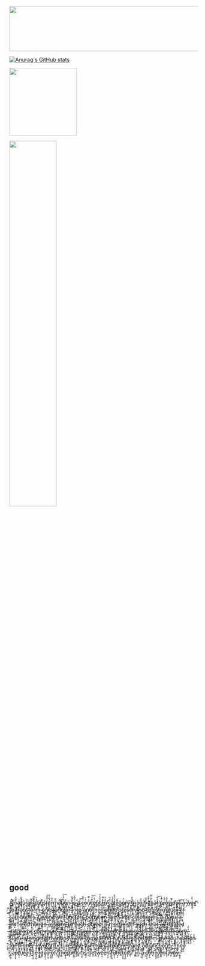 
<!--
**kkm06100/kkm06100** is a ✨ _special_ ✨ repository because its `README.md` (this file) appears on your GitHub profile.

Here are some ideas to get you started:

- 🔭 I’m currently working on ...
- 🌱 I’m currently learning ...
- 👯 I’m looking to collaborate on ...
- 🤔 I’m looking for help with ...
- 💬 Ask me about ...
- 📫 How to reach me: ...
- 😄 Pronouns: ... 
- ⚡ Fun fact: ...
-->
<a href="https://github.com/devxb/gitanimals">
  <img src="https://render.gitanimals.org/lines/kkm06100?pet-id=1" width="1000" height="120"/>
</a>

[![Anurag's GitHub stats](https://github-readme-stats.vercel.app/api?username=kkm06100)](https://github.com/anuraghazra/github-readme-stats)

<a href="https://github.com/kkm06100"><img align="center" style="height:180px" src="https://github-readme-stats.vercel.app/api/top-langs/?username=kkm06100&layout=compact&theme=nord&hide_border=true" /></a> 

<a href="https://github.com/ashutosh00710/github-readme-activity-graph">
    <img src="https://github-readme-activity-graph.vercel.app/graph?username=kkm06100&theme=react-dark&bg_color=20232a&hide_border=true&line=58A6FF&color=58A6FF" width=50%/>
</a>
<h2>good</h2>
A̵̼̳͇̪̓̕̚ ̷͙͐͊̆́n̴̨͎̜̍̃̈̊ä̵̧̳̯́t̸̛̰̝̞̒̑̋u̵̥͕̲̾r̷̫͓̃̋a̴̼̲͐͗̕l̶͔̖̗̹͊̚ ̷̳̭̩͋͋t̴͙͖̤̗͐͊̇͊r̸̻̔̉̋a̸̭̫̮͠n̵͇̂͊s̷̟̓͘f̴̡̝̲͈͐̏͋̽ö̸̰͚̜̞́͋̇͋r̵͉̦̅̓̏m̷̹̱̗̖͂̏̆a̵̛͓̘̲͙̋̚͝t̴͍̃́͑i̸̩̗̟̽̈́̾͝o̶̢̰̳͛̆ņ̴̠̭͑ ̶̪͍̝̲̓̓͒̑i̴̟̜̱̇̓s̵̈́͛̅̊͜ ̶͈̯͛̄a̴̧̛͍ ̷̤̦̃́͝ć̶̨̡̠̭̈́͂̆ò̶̱̓̎n̸̡͉̎̓͌͂č̶͎͖̰͌̈́͝ë̸̙͎́̓p̵͙̓t̷̪̊̈́̒̌ ̸̺̝̋̔̑ḭ̶̈̓̿n̸͍͋̽̊ ̵͖̫̟̮̐c̷̙̺̻͖̈̃͗͂a̸̡̼̗̽̂́͑͜t̷̢͚̜̓̈́̑̎e̴̼̤̣̪͌̓g̴̻̽ò̵̡̈́ͅr̵̜̤̉y̶̳̱͂ ̵͖͉̲̼͝t̶̫́̐̎h̴͔̩̜͘e̷̦͍̲͈̓ȍ̷͚̗̃̍r̸̢̛͎̋͗y̷̺̮̤̆̐͆ ̴͈̒̂͒͋ṯ̸͈͑͜h̴͇̟̭͓̀̐͗͋a̴̙̋t̶͔͒̍̅͝ ̶̛̥ṕ̷̪̖̈͊̾r̵̨̈́̄̓o̵̟̬̻̽̆̃́v̶̟̄i̵̳͕̎͊ḏ̵̕̕e̷̢͇̻͠ͅs̶̗͔̰̣̑̅ ̴̩́͠a̷͍̖̓ ̵͎̩̈́͘w̶͖͊a̵͚̘̼̞͗̀̏̀y̸̦͙̓͝ ̸͇͌͑t̴̳͐́͝ǫ̵̇̇̅͂ ̸̜̚͜͠t̶̺̼̻̣̑̕r̵̙͐̓ä̸̱̗̗͕́́̃n̸̜̻̜̈́s̷̛͚̎͋̍f̴̡͎͕̳̔͒o̴̮͚̭̾̆ṟ̷̔̃̏͘m̶̩͙̑̊̾ͅ ̷̫̼̈́͊͗͘ò̴͇̺̀̈́n̸̝̻͂ͅe̶̡̠̕ͅ ̷̯̎͒f̶̤̌͐̀ṷ̷̢̳́̇̓n̷̛̪̩̜̠͆̀̕c̴̦̗̭̓͂̀͊t̸͍̆̋o̴̖͉̞̱͑̒̋̑r̶͙̅ ̷̡͆̈i̷̢̨͈̔̇͝n̷͎̟̩͛̏̂t̶͓͚͑͐͠ó̷̳͚͔̐̀ͅ ̵͈̥͗͝a̵̠̗̰̫͛̎ń̸̟͇̘͓o̵̧̗̲̭̍̎t̵̯̳͓͊̍͑h̵̬͊͝e̵̲͉͗̎̐r̸̭̖̅́ ̴̞̤͒̽͒͜w̴̨̰̥͐h̵̢̹̋̂ị̶̗̐̎͘ḻ̸̰̼̃̍́̀e̸͖͇̹̺̕ ̷̘̜͉̹̓̏͝p̵̨͓̦͗͑͘r̵͚̣̭͊̋͋͜ḙ̴̣̟͌̒̋̐͜s̵̢̱̹͉͐̐ẹ̴̙̩̲̉̍̕͝r̷̨̟͗̓̐̓v̴̡̛͑̽͊i̴͈̺̭͕̔n̴̰̾̉g̴̢̧̰̙͊̿ ̷͍̘̝̓t̶̢͝h̸͇͑̎̊̕e̸̟͐ ̸͎̫͈̿s̸͉̺̼̎͋t̶͚̟̬͛̽͜r̷̡͖̬̺̈́̉͝ư̶͍̩̜̋͗̕c̷̻̹͈̳̀̍͝ṯ̸̩̼̫̊̆͝ṵ̵̞̼̩͘ṟ̸͐ę̶̺͗͋̍͜͝ ̴̞̕͜͠o̷̯͂̽̓f̵̩̦̠͓̀ ̶͙̾̅̅ć̴̩͖̭a̵̧͎̩̪̎̎t̷̻̓͘͝ḙ̴̠̅̂g̸̳̲̫̑ǫ̷̖͓̲͋̓̑r̸̛͇̟̞̘͆͌i̶͉͍̼͈͂̇̇̚ē̶͖̻̣s̵̱̩͚͒.̶̫̇̔̏̕ ̸͎̘̍̓G̷̙͊͒͐̅i̴̗̋͝v̵̳̂̉̕ë̴͎̟́͑̚ͅn̴̺͍̒̓͠͝ ̸̨̨̠̺̋͒t̸̛̹͚̦̽̿͝ͅw̸̲̏ọ̶͖͍̺͛̕ ̸̠̇̽̑̏f̴̮̖͍̣̿̏û̸̥̄͐n̴̜̩͌ç̶̘̹͇͝ṯ̸͔̥̺̀ǫ̸̦̲̾̆̓ṛ̴͍͒́̚ś̷̞̉ ̷̧̞͗͗̅̂b̷̤̩͔͊ẻ̸̡͈͚ẗ̸̘̤͓̘́̚w̸̡̱̎ě̶̗̙̟͆͠ȩ̵̣̈́̈́̕͜n̵̘͇̓̀͊͜͠ ̶̘̝̲̼͊͑͑t̵̤̘̀̎̚̕h̵͍̬͒̏̽̂é̸̬̝̌ ̸͎͉̄͌̋̕s̶̟͆̈͘ă̴͔̪̂͊͝m̷̨͍̏e̵͕̔ ̴̥̯̈́̚ć̷̙͇͚̥̄́̕a̸̡̤͌͝t̵̪̙̓͋̾̈́ê̶̗̟̺̄̄̓g̶͔͎̝̹͂̒ọ̴̻̇r̵̙̹̓͝͝i̸͚̤̯͆e̷͐͐͌̚ͅs̵̛̛̙̖̈́ͅ,̵̧̲̫̜͌̀ ̸̢̱̩͌a̵͖̮͉̋ ̵̨̙̣̠̓̚͝n̷͈̙̯̤̾͗̑͘a̷̳̥̽̇̔̕t̶̢̛͎̗̙̂̋̉u̶̧̦̞̗̓̍͋ȓ̶̢͔͓̊͆ͅả̶̧͑̑l̵͚̇͆ͅ ̶̝͖̇̓t̶̞̉̎̕͝r̵͕͆͆a̸͇͘n̴̤̄͠s̵̡͒f̵̼͚͎̈ō̵̭̼̼͊͋̾r̸̞̀m̸̧̞̌ȁ̶͔t̵͙̍̓̚͝i̴̖̖̋̎̕̚ö̸̥́͋͗͐ṋ̶̔̈́ ̶͎̇̋̃̓ả̷̗̔s̴̰͎̠͛̔̈́̒s̷̡̲͎͊ḯ̸͉͚͇̗́̚g̶͙̗̐̍n̷̜̺̗̎̃s̴̝̭̝̩͝ ̷͚͆̈́̃ṯ̷̞̓̒͒͝o̷̙̬̼̳͌͑̌̉ ̸̨̃e̵̺̭̠̐̾̈a̴̜͙͠c̸̩̀̋̐͠ͅh̵̘͔͛͠ ̵̥͔̀͛ơ̸̭͎̍̂͝b̵̗́̆j̸̳̮̈́̆̾̓e̶̡̅͑̎̋c̷͓̏t̴̫̝͖͋̏͒͝ ̸̥̲͛̄̐a̶̝̺͌ ̵̡͍͔̞̀̔m̵̗͍̹͎̊͌̿͘o̶̙̰͍̟͋͗̈r̸̺̂̌̚p̶̳̰̰̰̆̃h̴̺̤̪͚̋̕ị̵̹͓̱͊̈́s̸̛̳͝m̷̛̙̖̟̑ ̷̤͎̾̀s̶͚͋̊̍͜u̵͚͆ć̴̡̠̌ͅĥ̵͙͕̻̜̀ ̴̣̋̂̄̉t̷̤͈̘̑͆̈̚ḧ̷̞̬̻͓́̇̐̕ạ̶̑͜t̵̛̮̟́́̑ ̵̛̦̜͔̖͌a̴̜͉̺̠͐͒l̶̝̙̈́͑l̸͔̖̺̃ ̵̖̭́͋͠ͅͅṛ̸̢̘̙͆̀̄̉ḙ̴͕͚̎̉̈͘l̸̜͙̳̅̉̾̀a̶͇͖̋t̸̡͚̂̈́̕e̵̪͒͊͑d̷̹̔ ̶̰̬͕͓͑͐͒̓d̷̫͎̟͌í̷͈̳̪ǎ̸̛͇͔g̴̜͚͆́ȑ̵̫̮͝ä̵͚̱̙m̷̳̌s̷͓̈́̓ ̴̲̹́͐c̸̪͕̥̈ṓ̸̢̤̹̤̚͠m̶̘̳̠̱͒̏͋͝m̷̞̝̯͓͒́̕u̵̡̡͉͐͑̅̕t̵̰̑͌ȩ̷̣̗̈.̵̝̤͕̫́̏̔͌ ̸̗̩͔̥͆̓T̸̤̃͆̔̽h̷̢̉i̶̩̱̦̓͌͝s̶̫̞͎͈̽͋̆ ̸̝̳̱͊̈́̈́̑è̴̻̘̅̕n̵͉͙͋ͅs̴̛͙͉̻̿͜͝u̶͚̩̱͆r̷͖̘̻̀e̶̩̼̣̓s̵̖̑͆̇ ̵͎̽̄͜͝c̵̜̫̤̦̈́̏͋͗ǫ̶͓̝̽̅͘n̸̡̛̜͙͙̍s̸̻̘͉̉̉̕ͅȉ̸̥̠̯̆̓̚͜s̷̢̼͔̮͂̏t̴̝̩̠̭̔͐͛͘e̶̢͓̙̓̽͠n̸̨̳̗͎̈c̷̘̎y̵̛͓̍̓̅ ̵̗̮̯̃͒̌͜a̷̠̒̄͐̿ͅc̶̯͕͖̈r̸̰̈́̈́ȯ̶̼̲ś̷͕̫͚̰s̸͇͈̪͒̀̈́̂ ̶͎̋̓͛̀t̶̡̳͍̺̔̋h̸̟̱͓̩͑̽̑ẽ̵͔͝ ̸̨̘͉̫̇ě̵̞͉̠̙̄̈́̾n̵̖̆͑t̶̝͖̋ͅi̴̗̼̹̝͝r̴̮͋͆̓͠e̶̢͓͙̍̈́̽͠ ̶̲͑͆̓̕c̵̢̡̣͙̎̌͒ḁ̵̊̅t̶͕̺͈̾̉̆ė̶͎̘ǵ̸̟̘̑̿ŏ̶͔̼̋r̷̢̛̭̗ỳ̷̛͕͙.̶̛̼͔̺͐̎̒ ̵͇͘͠N̴̮̱̅̽ȁ̴͌ͅț̴̯̤́͌̆u̶̞̱̼̓͒͂͜ȓ̵͎̯͇̍ä̵̤̣͛̊l̸̛̼̿̌͝ ̶̳̜͉͚́t̵͓̘̫̀r̵̛͔͖̀́̒á̷͍̙̽̊ń̸̪̘s̷͔͖̰͕̈́͌̆͊ḟ̴͚́̚͘ǫ̸̐̌̈́r̸̨̹͖̖͑͌͊͝m̶̺͌͂͆̂å̵̬̖̼̎̀t̷̺͒͜î̷̖͉̟͒̽͝o̸̫͉͕̐̓̿n̴͚̱̓̐s̸̖̅͘ ̵̢͎̺̜̏ȁ̵͚̪͊͒͝ĺ̶͖͚̜̀̚ͅl̷̩̅̚o̷̫̫͇͕̓̊̽̓w̶̢͕̮̋̋͌͝ ̵̭̒̾̚͠c̸̋̓͂͜͝o̴̟͇̠͒͆͑ḿ̵̘̤̫̥̋̔p̷̀̈́̈́͜a̴̢̻̋r̶̺͖͆į̴̲̆n̵̠̱̱̬͊̾g̵͇͖͆͂̃ ̷̢͍͙̌͛͐f̴͉̫̻͌̊̈́͠u̸̪̮̩̒̃n̷̮̲̬͚̽̔̒̚c̵̨͓͈͋t̵͉͋͂͠ō̶͍͙͖̤̅͝r̶̰̺̣͓̊̋̑̒s̷͇̞̀̆̽ͅ ̸̢̈̚ȧ̷̙͊̄͝n̷̡̟̤͍̐͝d̶̩̰̰͛̆ ̸̨̱̃̕f̸̧̹̱͎̋̋̄o̷̘̟̬̕͠r̴̺̤̟͑͝ṁ̴̺̎̂̈ ̵̧̢̱̅̐̎̃t̴̻̔͛̐͠ẖ̷̱̖̐̿̍͝e̶̩̜͙͊͒ ̷̺̑f̴̣̰̩͖͆͋o̷͇͆ü̴̝̱̭̬n̷̰̊̈d̵̏̑ͅa̶̯͇͉͎̚͝t̶̨̠̩̽ỉ̵͈̩̥o̸̧̫͔̊̌n̴͙͒̊ ̷͇͊f̷̭̋̍̆́ȍ̵̙̻̈ṙ̶̤̤̏̋̄ ̷̬͕͌̈́͂͝ḣ̸̤̞̥̖i̶̡̙͆g̴̘̓̇h̷͎̙͎̣̒̑̉̕ẹ̸͆r̵̢̪̪̠̚-̴̩̃̈̽͘l̶̙͐͋͝ë̸̲͇̤v̵̻̗̓ě̸̦̖̒̄̓l̸͚̙̝̿͂̆̈́ ̸͕̳͗ś̴͚͓̯̣̂͠t̸͚͙̏r̸̜̝̃́̄̉ù̵̫̍̍̓͜c̷̢̣̲̄̂t̷̳̒͑̓ù̷͎̱̲̓̐r̷̝͛͋ͅͅe̶̡̞̓s̸̟͂̄̾ ̸̢̝̻̓̒͆͊l̵͔̝̫̲̑̐ì̸̢k̸̼͐̉è̵̳̗̣̝ ̴̣͙̓̋̐f̸̖̾u̵̡̨̹̔́͗n̶̩͙̞̮͊̽̑͝c̶̢̫̅́̉t̵̫͖̬̂́͗̋o̵͖͓̓r̷͍͋͆ ̴͈̘̯̎̑̄̐ç̸͇̏ȧ̴̘́͠ț̸̖͎̀̃e̸̞͈̾g̸̜̝̼̅̔ò̷̗̺͚̜̍͌r̶̞͇̘̦̄̍ĭ̸̧̥̏͐͂ë̴͔͂s̸̝̜̣͉̓̌̄̕ ̷̱̫̙̋̐̄͊å̵̡͉n̵̲͈̈́̄̔d̸̢̒̀͑̍ ̷̔͘͜a̴̩͓͒̋d̸̠̏̏̀j̸͉͈͕̀̿ȕ̸̟͖n̵̮̠͚͝ć̴̝͍ẗ̵̲̖̰́̆̌i̴̙̬̪͖̓͐̊̋o̷̥̭̎̆̊n̴͇͙͂̊̇s̵͇͐̀̈́.̵͖̭̆ ̷̊͗͜T̷̞̎͌ĥ̴̛͉ȩ̴͔̰̟́͌̔̇y̷̳͔̲̒̒̀̋ ̵̛͕͔́͛͠c̴̼͓̼͕̈́á̶̦͑́̔p̶͓̮̥̌̑t̸̢̩͕̾ǘ̵͔̆ř̵̈̆̚͜ę̵̞̒͂͑ ̴̖̼̍̉̚t̴̋̐̕͜͝h̷̞̩͉̺͐e̶̡͙̤̺͋͊ ̷͈͉̗͒̔̕̚į̷̥̳̽͗̐d̷͚̮̹͐ȩ̶͙̜̞̔̓͋a̷̤̦̗̘͐̿ ̶̧̲̱̟̐͑̌o̶̢̦̖̎̈f̵̠̿̑ ̸̙͒ͅ“̴͇̮̙͐̐͘̚m̶͔̻͋ô̷̰̘̩͘ͅr̸̳̎̉̔̑p̴̢͒͌̎̕h̵̙̻͙̔̄͝ȉ̴̩̭̎͑̊ś̷̼͉̄͂m̵̘̫̟̔͆̔̉s̷͇͉̮̋͂͑̐ ̵͔͌̔̑͝b̴̧̛̥̋͊̀e̵̛͓̱ṯ̷̪̓w̶̥͙͋̈́͝͝ë̵̹̼̣́̔͒̚ȇ̶̘͗̐͝n̴̛̤̖̮̿̏ ̸̜̥̤͋f̶͉̩̘̰̾̀͝u̶̡͔͓̅ṇ̵̥͓̈́̐̍̌c̶̭̈̒͑t̵͎̮̯͐͜͠ő̵̬̣̘͊̾ŗ̸̖̾̌̈́͛s̷̲͎͑”̷̬͑͂͠ ̷̡̣́̾̀͆i̷͙̱͝n̴̰̱͒̆̂ ̴̟͕̥͊̌à̶̢͎̞̐ ̴̬̯̀̈́ç̸̗̤̥͝o̵̬̙̺͂͊͋̕h̵͙̀̓̐̒e̴̮̱͈͎̔̎͝r̸͈̬̺͐̆é̶̙̳̜̑̑ṅ̵ͅt̴̝͕̽͌̕ ̸̡͒̀ẉ̶̬̓͂̕ã̷͎̳͛͘͠ỵ̵̨̂̋̊̑.̶̼̭̘̥̀̈
